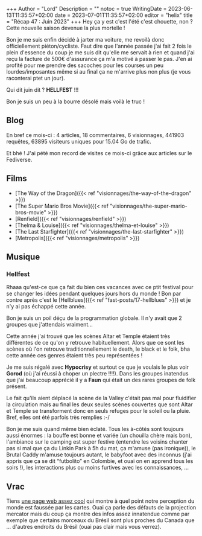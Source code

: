 +++
Author = "Lord"
Description = ""
notoc = true
WritingDate = 2023-06-13T11:35:57+02:00
date = 2023-07-01T11:35:57+02:00
editor = "helix"
title = "Récap 47 : Juin 2023"
+++
Hey ça y est c'est l'été c'est chouette, non ?
Cette nouvelle saison devenue la plus mortelle !

Bon je me suis enfin décidé à jarter ma voiture, me revoilà donc officiellement piéton/cycliste.
Faut dire que l'année passée j'ai fait 2 fois le plein d'essence du coup je me suis dit qu'elle me servait à rien et quand j'ai reçu la facture de 500€ d'assurance ça m'a motivé à passer le pas.
J'en ai profité pour me prendre des sacoches pour les courses un peu lourdes/imposantes même si au final ça ne m'arrive plus non plus (je vous raconterai ptet un jour).

Qui dit juin dit ?
**HELLFEST** !!!

Bon je suis un peu à la bourre désolé mais voilà le truc !
## Blog

En bref ce mois-ci : 4 articles, 18 commentaires, 6 visionnages, 441903 requêtes, 63895 visiteurs uniques pour 15.04 Go de trafic.

Et bhé !
J'ai pété mon record de visites ce mois-ci grâce aux articles sur le Fediverse.

## Films

  - [The Way of the Dragon]({{< ref "visionnages/the-way-of-the-dragon" >}})
  - [The Super Mario Bros Movie]({{< ref "visionnages/the-super-mario-bros-movie" >}})
  - [Renfield]({{< ref "visionnages/renfield" >}})
  - [Thelma & Louise]({{< ref "visionnages/thelma-et-louise" >}})
  - [The Last Starfighter]({{< ref "visionnages/the-last-starfighter" >}})
  - [Metropolis]({{< ref "visionnages/metropolis" >}})

## Musique
### Hellfest
Rhaaa qu'est-ce que ça fait du bien ces vacances avec ce ptit festival pour se changer les idées pendant quelques jours hors du monde !
Bon par contre après c'est le [Hellblues]({{< ref "fast-posts/17-hellblues" >}}) et je n'y ai pas échappé cette année.

Bon je suis un poil déçu de la programmation globale.
Il n'y avait que 2 groupes que j'attendais vraiment…

Cette année j'ai trouvé que les scènes Altar et Temple étaient très différentes de ce qu'on y retrouve habituellement.
Alors que ce sont les scènes où l'on retrouve traditionnellement le death, le black et le folk, bha cette année ces genres étaient très peu représentées !

Je me suis régalé avec **Hypocrisy** et surtout ce que je voulais le plus voir **Gorod** (où j'ai réussi à choper un plectre !!!!).
Dans les groupes inatendus que j'ai beaucoup apprécié il y a **Faun** qui était un des rares groupes de folk présent.

Le fait qu'ils aient déplacé la scène de la Valley c'était pas mal pour fluidifier la circulation mais au final les deux seules scènes couvertes que sont Altar et Temple se transforment donc en seuls refuges pour le soleil ou la pluie.
Bref, elles ont été parfois très remplies :-/

Bon je me suis quand même bien éclaté.
Tous les à-côtés sont toujours aussi énormes : la bouffe est bonne et variée (un chouilla chère mais bon), l'ambiance sur le camping est super festive (entendre les voisins chanter pas si mal que ça du Linkin Park à 5h du mat, ça m'amuse (pas ironique)), le Brutal Caddy m'amuse toujours autant, le babyfoot avec des inconnus (j'ai appris que ça se dit “futbolito” en Colombie, et ouai on en apprend tous les soirs !), les interactions plus ou moins furtives avec les connaissances, …

## Vrac
Tiens [une page web assez cool](https://unchartedterritories.tomaspueyo.com/p/maps-distort-how-we-see-the-world) qui montre à quel point notre perception du monde est faussée par les cartes.
Ouai ça parle des défauts de la projection mercator mais du coup ça montre des infos assez innatendue comme par exemple que certains morceaux du Brésil sont plus proches du Canada que … d'autres endroits du Brésil (ouai pas clair mais vous verrez).
